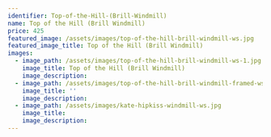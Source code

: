 ```yaml
---
identifier: Top-of-the-Hill-(Brill-Windmill)
name: Top of the Hill (Brill Windmill)
price: 425
featured_image: /assets/images/top-of-the-hill-brill-windmill-ws.jpg
featured_image_title: Top of the Hill (Brill Windmill)
images:
  - image_path: /assets/images/top-of-the-hill-brill-windmill-ws-1.jpg
    image_title: Top of the Hill (Brill Windmill)
    image_description:
  - image_path: /assets/images/top-of-the-hill-brill-windmill-framed-ws.jpg
    image_title: ''
    image_description:
  - image_path: /assets/images/kate-hipkiss-windmill-ws.jpg
    image_title:
    image_description:
---
```

